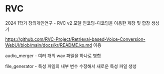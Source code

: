 # RVC
2024 1학기 창의개인연구 - RVC v2 모델 인코딩-디코딩을 이용한 제창 및 합창 생성기

https://github.com/RVC-Project/Retrieval-based-Voice-Conversion-WebUI/blob/main/docs/kr/README.ko.md 이용

audio_merger - 여러 개의 wav 파일을 하나로 병합

file_generator - 특성 파일의 내부 변수 수정해서 새로운 특성 파일 생성
